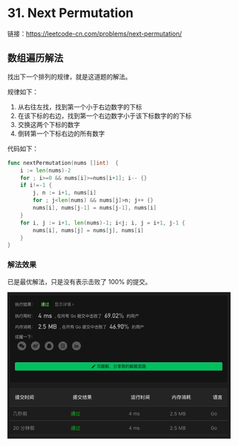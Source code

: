 # 31. Next Permutation

链接：https://leetcode-cn.com/problems/next-permutation/

## 数组遍历解法

找出下一个排列的规律，就是这道题的解法。

规律如下：

1. 从右往左找，找到第一个小于右边数字的下标
2. 在该下标的右边，找到第一个右边数字小于该下标数字的的下标
3. 交换这两个下标的数字
4. 倒转第一个下标右边的所有数字

代码如下：

```go
func nextPermutation(nums []int)  {
    i := len(nums)-2
    for ; i>=0 && nums[i]>=nums[i+1]; i-- {}
    if i!=-1 {
        j, n := i+1, nums[i]
        for ; j<len(nums) && nums[j]>n; j++ {}
        nums[i], nums[j-1] = nums[j-1], nums[i]
    }
    for i, j := i+1, len(nums)-1; i<j; i, j = i+1, j-1 {
        nums[i], nums[j] = nums[j], nums[i]
    }
}
```

### 解法效果

已是最优解法，只是没有表示击败了 100% 的提交。

![31_next_permutation](./img/31_next_permutation.png)

